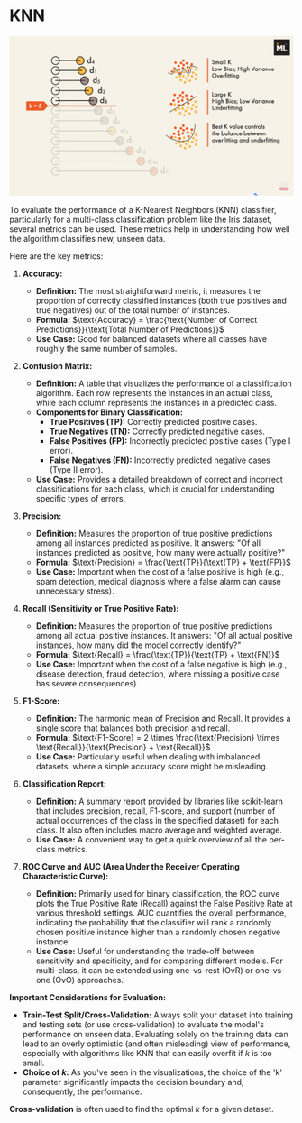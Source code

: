 # KNN 
![alt text](image.png)

To evaluate the performance of a K-Nearest Neighbors (KNN) classifier, particularly for a multi-class classification problem like the Iris dataset, several metrics can be used. These metrics help in understanding how well the algorithm classifies new, unseen data.

Here are the key metrics:

1.  **Accuracy:**
    * **Definition:** The most straightforward metric, it measures the proportion of correctly classified instances (both true positives and true negatives) out of the total number of instances.
    * **Formula:** $\text{Accuracy} = \frac{\text{Number of Correct Predictions}}{\text{Total Number of Predictions}}$
    * **Use Case:** Good for balanced datasets where all classes have roughly the same number of samples.

2.  **Confusion Matrix:**
    * **Definition:** A table that visualizes the performance of a classification algorithm. Each row represents the instances in an actual class, while each column represents the instances in a predicted class.
    * **Components for Binary Classification:**
        * **True Positives (TP):** Correctly predicted positive cases.
        * **True Negatives (TN):** Correctly predicted negative cases.
        * **False Positives (FP):** Incorrectly predicted positive cases (Type I error).
        * **False Negatives (FN):** Incorrectly predicted negative cases (Type II error).
    * **Use Case:** Provides a detailed breakdown of correct and incorrect classifications for each class, which is crucial for understanding specific types of errors.

3.  **Precision:**
    * **Definition:** Measures the proportion of true positive predictions among all instances predicted as positive. It answers: "Of all instances predicted as positive, how many were actually positive?"
    * **Formula:** $\text{Precision} = \frac{\text{TP}}{\text{TP} + \text{FP}}$
    * **Use Case:** Important when the cost of a false positive is high (e.g., spam detection, medical diagnosis where a false alarm can cause unnecessary stress).

4.  **Recall (Sensitivity or True Positive Rate):**
    * **Definition:** Measures the proportion of true positive predictions among all actual positive instances. It answers: "Of all actual positive instances, how many did the model correctly identify?"
    * **Formula:** $\text{Recall} = \frac{\text{TP}}{\text{TP} + \text{FN}}$
    * **Use Case:** Important when the cost of a false negative is high (e.g., disease detection, fraud detection, where missing a positive case has severe consequences).

5.  **F1-Score:**
    * **Definition:** The harmonic mean of Precision and Recall. It provides a single score that balances both precision and recall.
    * **Formula:** $\text{F1-Score} = 2 \times \frac{\text{Precision} \times \text{Recall}}{\text{Precision} + \text{Recall}}$
    * **Use Case:** Particularly useful when dealing with imbalanced datasets, where a simple accuracy score might be misleading.

6.  **Classification Report:**
    * **Definition:** A summary report provided by libraries like scikit-learn that includes precision, recall, F1-score, and support (number of actual occurrences of the class in the specified dataset) for each class. It also often includes macro average and weighted average.
    * **Use Case:** A convenient way to get a quick overview of all the per-class metrics.

7.  **ROC Curve and AUC (Area Under the Receiver Operating Characteristic Curve):**
    * **Definition:** Primarily used for binary classification, the ROC curve plots the True Positive Rate (Recall) against the False Positive Rate at various threshold settings. AUC quantifies the overall performance, indicating the probability that the classifier will rank a randomly chosen positive instance higher than a randomly chosen negative instance.
    * **Use Case:** Useful for understanding the trade-off between sensitivity and specificity, and for comparing different models. For multi-class, it can be extended using one-vs-rest (OvR) or one-vs-one (OvO) approaches.

**Important Considerations for Evaluation:**

* **Train-Test Split/Cross-Validation:** Always split your dataset into training and testing sets (or use cross-validation) to evaluate the model's performance on unseen data. Evaluating solely on the training data can lead to an overly optimistic (and often misleading) view of performance, especially with algorithms like KNN that can easily overfit if $k$ is too small.
* **Choice of $k$:** As you've seen in the visualizations, the choice of the 'k' parameter significantly impacts the decision boundary and, consequently, the performance. 

**Cross-validation** is often used to find the optimal $k$ for a given dataset.


